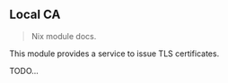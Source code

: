 Local CA
--------
> Nix module docs.

This module provides a service to issue TLS certificates.

TODO...
